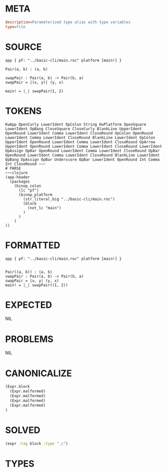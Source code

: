 # META
~~~ini
description=Parameterized type alias with type variables
type=file
~~~
# SOURCE
~~~roc
app { pf: "../basic-cli/main.roc" platform [main!] }

Pair(a, b) : (a, b)

swapPair : Pair(a, b) -> Pair(b, a)
swapPair = |(x, y)| (y, x)

main! = |_| swapPair(1, 2)
~~~
# TOKENS
~~~text
KwApp OpenCurly LowerIdent OpColon String KwPlatform OpenSquare LowerIdent OpBang CloseSquare CloseCurly BlankLine UpperIdent OpenRound LowerIdent Comma LowerIdent CloseRound OpColon OpenRound LowerIdent Comma LowerIdent CloseRound BlankLine LowerIdent OpColon UpperIdent OpenRound LowerIdent Comma LowerIdent CloseRound OpArrow UpperIdent OpenRound LowerIdent Comma LowerIdent CloseRound LowerIdent OpAssign OpBar OpenRound LowerIdent Comma LowerIdent CloseRound OpBar OpenRound LowerIdent Comma LowerIdent CloseRound BlankLine LowerIdent OpBang OpAssign OpBar Underscore OpBar LowerIdent OpenRound Int Comma Int CloseRound ~~~
# PARSE
~~~clojure
(app-header
  (packages
    (binop_colon
      (lc "pf")
      (binop_platform
        (str_literal_big "../basic-cli/main.roc")
        (block
          (not_lc "main")
        )
      )
    )
))
~~~
# FORMATTED
~~~roc
app { pf: "../basic-cli/main.roc" platform [main!] }


Pair((a, b)) : (a, b)
swapPair : Pair(a, b) -> Pair(b, a)
swapPair = |x, y| (y, x)
main! = |_| swapPair((1, 2))
~~~
# EXPECTED
NIL
# PROBLEMS
NIL
# CANONICALIZE
~~~clojure
(Expr.block
  (Expr.malformed)
  (Expr.malformed)
  (Expr.malformed)
  (Expr.malformed)
)
~~~
# SOLVED
~~~clojure
(expr :tag block :type "_c")
~~~
# TYPES
~~~roc
~~~
